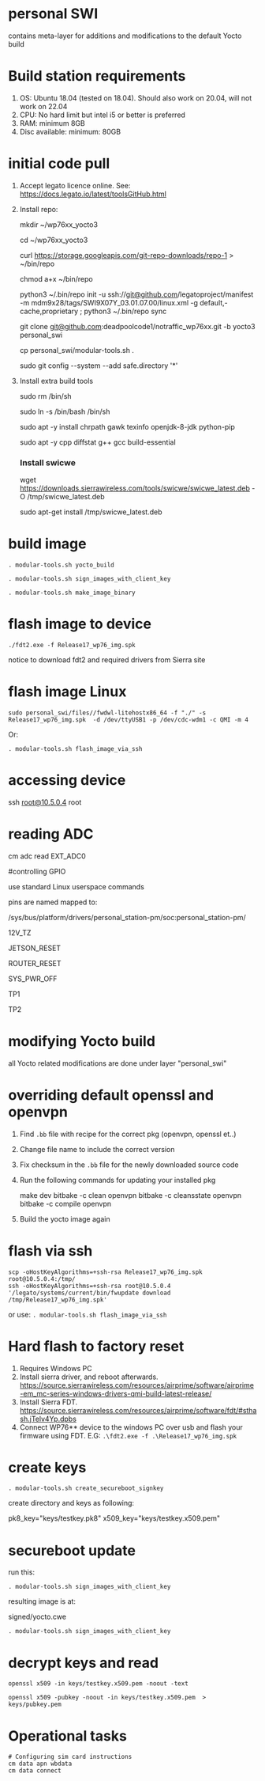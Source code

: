 # personal SWI
contains meta-layer for additions and modifications to the default Yocto build

# Build station requirements
1. OS: Ubuntu 18.04 (tested on 18.04). Should also work on 20.04, will not work on 22.04
2. CPU: No hard limit but intel i5  or better is preferred 
3. RAM: minimum 8GB
4. Disc available: minimum: 80GB 


# initial code pull

1. Accept legato licence online. See: https://docs.legato.io/latest/toolsGitHub.html

2. Install repo:
 

    mkdir ~/wp76xx_yocto3

    cd ~/wp76xx_yocto3

    curl https://storage.googleapis.com/git-repo-downloads/repo-1 > ~/bin/repo

    chmod a+x ~/bin/repo

    python3 ~/.bin/repo init -u ssh://git@github.com/legatoproject/manifest -m mdm9x28/tags/SWI9X07Y_03.01.07.00/linux.xml -g default,-cache,proprietary ; python3 ~/.bin/repo sync   

    git clone git@github.com:deadpoolcode1/notraffic_wp76xx.git -b yocto3 personal_swi

    cp personal_swi/modular-tools.sh .

    sudo git config --system --add safe.directory '*'

3. Install extra build tools


    sudo rm /bin/sh

    sudo ln -s /bin/bash /bin/sh

    sudo apt -y install chrpath gawk texinfo openjdk-8-jdk python-pip

    sudo apt -y cpp diffstat g++ gcc build-essential

    ### Install swicwe

    wget https://downloads.sierrawireless.com/tools/swicwe/swicwe_latest.deb -O /tmp/swicwe_latest.deb

    sudo apt-get install /tmp/swicwe_latest.deb


# build image

    . modular-tools.sh yocto_build
    
    . modular-tools.sh sign_images_with_client_key
    
    . modular-tools.sh make_image_binary

# flash image to device

    ./fdt2.exe -f Release17_wp76_img.spk

notice to download fdt2 and required drivers from Sierra site

# flash image Linux

    sudo personal_swi/files//fwdwl-litehostx86_64 -f "./" -s Release17_wp76_img.spk  -d /dev/ttyUSB1 -p /dev/cdc-wdm1 -c QMI -m 4

Or:

    . modular-tools.sh flash_image_via_ssh



# accessing device

ssh root@10.5.0.4
root

# reading ADC

cm adc read EXT_ADC0


#controlling GPIO

use standard Linux userspace commands

pins are named mapped to:

/sys/bus/platform/drivers/personal_station-pm/soc\:personal_station-pm/

 12V_TZ

 JETSON_RESET

 ROUTER_RESET

 SYS_PWR_OFF

 TP1

 TP2 

# modifying Yocto build

all Yocto related modifications are done under layer "personal_swi"

# overriding default openssl and openvpn

1. Find `.bb` file with recipe for the correct pkg (openvpn, openssl et..) 
2. Change file name to include the correct version
3. Fix checksum in the `.bb` file for the newly downloaded source code
4. Run the following commands for updating your installed pkg


    make dev
    bitbake -c clean openvpn
    bitbake -c cleansstate openvpn
    bitbake -c compile openvpn

5. Build the yocto image again


# flash via ssh

    scp -oHostKeyAlgorithms=+ssh-rsa Release17_wp76_img.spk root@10.5.0.4:/tmp/
    ssh -oHostKeyAlgorithms=+ssh-rsa root@10.5.0.4 '/legato/systems/current/bin/fwupdate download /tmp/Release17_wp76_img.spk'

or use: `. modular-tools.sh flash_image_via_ssh`

# Hard flash to factory reset
1. Requires Windows PC
2. Install sierra driver, and reboot afterwards. https://source.sierrawireless.com/resources/airprime/software/airprime-em_mc-series-windows-drivers-qmi-build-latest-release/
3. Install Sierra FDT. https://source.sierrawireless.com/resources/airprime/software/fdt/#sthash.jTelv4Yp.dpbs
4. Connect WP76** device to the windows PC over usb and flash your firmware using FDT. E.G: `.\fdt2.exe -f .\Release17_wp76_img.spk`

# create keys
    . modular-tools.sh create_secureboot_signkey

create directory and keys as following:

pk8_key="keys/testkey.pk8"
x509_key="keys/testkey.x509.pem"

# secureboot update

run this:

    . modular-tools.sh sign_images_with_client_key

resulting image is at: 

signed/yocto.cwe

    . modular-tools.sh sign_images_with_client_key

# decrypt keys and read

    openssl x509 -in keys/testkey.x509.pem -noout -text
    
    openssl x509 -pubkey -noout -in keys/testkey.x509.pem  > keys/pubkey.pem


# Operational tasks

	# Configuring sim card instructions
    cm data apn wbdata
    cm data connect
